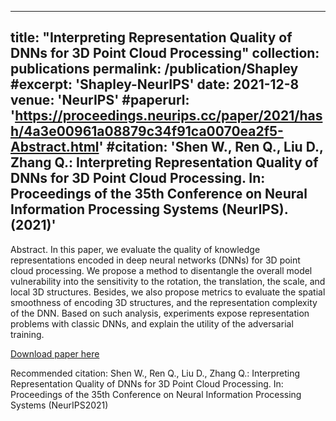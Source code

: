 
---
title: "Interpreting Representation Quality of DNNs for 3D Point Cloud Processing"
collection: publications
permalink: /publication/Shapley
#excerpt: 'Shapley-NeurIPS'
date: 2021-12-8
venue: 'NeurIPS'
#paperurl: 'https://proceedings.neurips.cc/paper/2021/hash/4a3e00961a08879c34f91ca0070ea2f5-Abstract.html'
#citation: 'Shen W., Ren Q., Liu D., Zhang Q.: Interpreting Representation Quality of DNNs for 3D Point Cloud Processing. In: Proceedings of the 35th Conference on Neural Information Processing Systems (NeurIPS). (2021)'
---
Abstract. In this paper, we evaluate the quality of knowledge representations encoded in deep neural networks (DNNs) for 3D point cloud processing. We propose a method to disentangle the overall model vulnerability into the sensitivity to the rotation, the translation, the scale, and local 3D structures. Besides, we also propose metrics to evaluate the spatial smoothness of encoding 3D structures, and the representation complexity of the DNN. Based on such analysis, experiments expose representation problems with classic DNNs, and explain the utility of the adversarial training.


[Download paper here](https://proceedings.neurips.cc/paper/2021/file/4a3e00961a08879c34f91ca0070ea2f5-Paper.pdf)

Recommended citation: Shen W., Ren Q., Liu D., Zhang Q.: Interpreting Representation Quality of DNNs for 3D Point Cloud Processing. In: Proceedings of the 35th Conference on Neural Information Processing Systems (NeurIPS2021)

